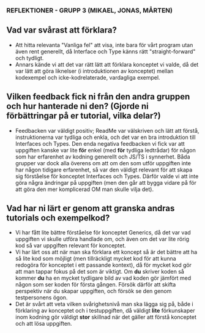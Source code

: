 ### REFLEKTIONER - GRUPP 3 (MIKAEL, JONAS, MÅRTEN)  

  
## Vad var svårast att förklara?  

- Att hitta relevanta "Vanliga fel" att visa, inte bara för vårt program utan även rent generellt, då Interface och Type känns rätt "straight-forward" och tydligt.  
- Annars kände vi att det var rätt lätt att förklara konceptet vi valde, då det var lätt att göra liknelser (i introduktionen av konceptet) mellan kodexempel och icke-kodrelaterade, vardagliga exempel.  

  
## Vilken feedback fick ni från den andra gruppen och hur hanterade ni den? (Gjorde ni förbättringar på er tutorial, vilka delar?)  

- Feedbacken var väldigt positiv; ReadMe var välskriven och lätt att förstå, instruktionerna var tydliga och enkla, och det var en bra introduktion till Interfaces och Types. Den enda negativa feedbacken vi fick var att uppgiften kanske var lite **för** enkel (med **för** tydliga ledtrådar) för någon som har erfarenhet av kodning generellt och JS/TS i synnerhet. Båda grupper var dock alla överens om att om den som utför uppgiften inte har någon tidigare erfarenhet, så var den väldigt relevant för att skapa sig förståelse för konceptet Interfaces och Types. Därför valde vi att inte göra några ändringar på uppgiften (men den går att bygga vidare på för att göra den mer komplicerad OM man skulle vilja det).
  

## Vad har ni lärt er genom att granska andras tutorials och exempelkod?  

- Vi har fått lite bättre förståelse för konceptet Generics, då det var vad uppgiften vi skulle utföra handlade om, och även om det var lite rörig kod så var uppgiften relevant för konceptet.  
- Vi har lärt oss att när man ska förklara ett koncept så är det bättre att ha så lite kod som möjligt (men tillräckligt mycket kod för att kunna redogöra för konceptet i ett passande kontext), då för mycket kod gör att man tappar fokus på det som är viktigt. Om **du** skriver koden så kommer **du** ha en mycket tydligare bild av vad koden gör jämfört med någon som ser koden för första gången. Försök därför att skifta perspektiv när du skapar uppgiften, och försök se den genom testpersonens ögon.  
- Det är svårt att veta vilken svårighetsnivå man ska lägga sig på, både i förklaring av konceptet och i testuppgiften, då väldigt **lite** förkunskaper inom kodning gör väldigt **stor** skillnad när det gäller att förstå konceptet och att lösa uppgiften.
